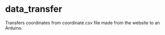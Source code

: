# data_transfer
Transfers coordinates from coordinate.csv file made from the website to an Arduino. 
